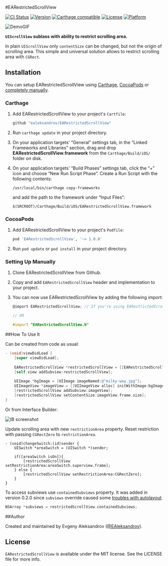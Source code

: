 #EARestrictedScrollView

[![CI Status](http://img.shields.io/travis/ealeksandrov/EARestrictedScrollView.svg?style=flat)](https://travis-ci.org/ealeksandrov/EARestrictedScrollView)
[![Version](https://img.shields.io/cocoapods/v/EARestrictedScrollView.svg?style=flat)](http://cocoadocs.org/docsets/EARestrictedScrollView)
[![Carthage compatible](https://img.shields.io/badge/Carthage-compatible-4BC51D.svg?style=flat)](https://github.com/Carthage/Carthage)
[![License](https://img.shields.io/cocoapods/l/EARestrictedScrollView.svg?style=flat)](http://cocoadocs.org/docsets/EARestrictedScrollView)
[![Platform](https://img.shields.io/cocoapods/p/EARestrictedScrollView.svg?style=flat)](http://cocoadocs.org/docsets/EARestrictedScrollView)

![DemoGIF](https://raw.githubusercontent.com/ealeksandrov/EARestrictedScrollView/master/Demo.gif)

**`UIScrollView` sublass with ability to restrict scrolling area.**

In plain `UIScrollView` only `contentSize` can be changed, but not the origin of scrolling area. This simple and universal solution allows to restrict scrolling area with `CGRect`.

## Installation

You can setup EARestrictedScrollView using [Carthage](https://github.com/Carthage/Carthage), [CocoaPods](http://github.com/CocoaPods/CocoaPods) or [completely manually](#setting-up-manually).

### Carthage

1. Add EARestrictedScrollView to your project's `Cartfile`:

	```ruby
	github "ealeksandrov/EARestrictedScrollView"
	```

2. Run `carthage update` in your project directory.
3. On your application targets’ “General” settings tab, in the “Linked Frameworks and Libraries” section, drag and drop **EARestrictedScrollView.framework** from the `Carthage/Build/iOS/` folder on disk.
4. On your application targets’ “Build Phases” settings tab, click the “+” icon and choose “New Run Script Phase”. Create a Run Script with the following contents:

	```shell
	/usr/local/bin/carthage copy-frameworks
	```
	
	and add the path to the framework under “Input Files”:
	
	```shell
	$(SRCROOT)/Carthage/Build/iOS/EARestrictedScrollView.framework
	```

### CocoaPods

1. Add EARestrictedScrollView to your project's `Podfile`:

	```ruby
	pod 'EARestrictedScrollView', '~> 1.0.0'
	```

2. Run `pod update` or `pod install` in your project directory.

### Setting Up Manually

1. Clone EARestrictedScrollView from Github.
2. Copy and add `EARestrictedScrollView` header and implementation to your project.
3. You can now use EARestrictedScrollView by adding the following import:

	```objective-c
	@import EARestrictedScrollView; // If you're using EARestrictedScrollView.framework

	// OR

	#import "EARestrictedScrollView.h"
	```

##How To Use It

Can be created from code as usual:

```objective-c
- (void)viewDidLoad {
    [super viewDidLoad];
    
    EARestrictedScrollView *restrictedScrollView = [[EARestrictedScrollView alloc] initWithFrame:self.view.frame];
    [self.view addSubview:restrictedScrollView];
    
    UIImage *bgImage = [UIImage imageNamed:@"milky-way.jpg"];
    UIImageView *imageView = [[UIImageView alloc] initWithImage:bgImage];
    [restrictedScrollView addSubview:imageView];
    [restrictedScrollView setContentSize:imageView.frame.size];
}
```

Or from Interface Builder:

![IB screenshot](https://raw.githubusercontent.com/ealeksandrov/EARestrictedScrollView/master/ScreenshotIB.png)

Update scrolling area with new `restrictionArea` property. Reset restriction with passing `CGRectZero` to `restrictionArea`.

```
- (void)changeSwitch:(id)sender {
    UISwitch *areaSwitch = (UISwitch *)sender;
    
    if([areaSwitch isOn]){
        [restrictedScrollView setRestrictionArea:areaSwitch.superview.frame];
    } else {
        [restrictedScrollView setRestrictionArea:CGRectZero];
    }
}
```

To access subviews use `containedSubviews` property. It was added in version 0.2.0 since `subviews` override caused some [troubles with autolayout](https://github.com/ealeksandrov/EAIntroView/issues/100).

```objective-c
NSArray *subviews = restrictedScrollView.containedSubviews;
```

##Author

Created and maintained by Evgeny Aleksandrov ([@EAleksandrov](https://twitter.com/EAleksandrov)).

## License

`EARestrictedScrollView` is available under the MIT license. See the LICENSE file for more info.
